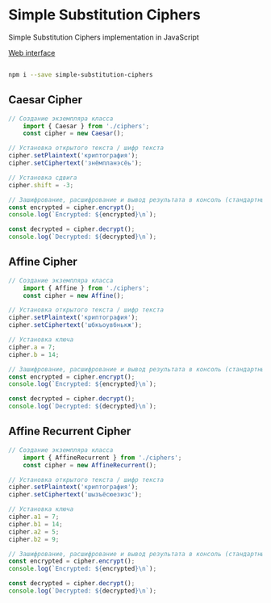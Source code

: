 # Simple Substitution Ciphers

Simple Substitution Ciphers implementation in JavaScript

<a href="https://ciphers.0x100.ru/assignment-1" title="Assignment">
Web interface 
</a>


```bash

npm i --save simple-substitution-ciphers

```




## Caesar Cipher



```js
// Создание экземпляра класса
	import { Caesar } from './ciphers';
	const cipher = new Caesar();

// Установка открытого текста / шифр текста
cipher.setPlaintext('криптография');
cipher.setCiphertext('знёмпланэсёь');

// Установка сдвига
cipher.shift = -3;

// Зашифрование, расшифрование и вывод результата в консоль (стандартный вывод)
const encrypted = cipher.encrypt();
console.log(`Encrypted: ${encrypted}\n`);

const decrypted = cipher.decrypt();
console.log(`Decrypted: ${decrypted}\n`);


```


## Affine Cipher



```js
// Создание экземпляра класса
	import { Affine } from './ciphers';
	const cipher = new Affine();

// Установка открытого текста / шифр текста
cipher.setPlaintext('криптография');
cipher.setCiphertext('шбкъоувбнькж');

// Установка ключа
cipher.a = 7;
cipher.b = 14;

// Зашифрование, расшифрование и вывод результата в консоль (стандартный вывод)
const encrypted = cipher.encrypt();
console.log(`Encrypted: ${encrypted}\n`);

const decrypted = cipher.decrypt();
console.log(`Decrypted: ${decrypted}\n`);


```



## Affine Recurrent Cipher



```js
// Создание экземпляра класса
	import { AffineRecurrent } from './ciphers';
	const cipher = new AffineRecurrent();

// Установка открытого текста / шифр текста
cipher.setPlaintext('криптография');
cipher.setCiphertext('шызъёсюезизс');

// Установка ключа
cipher.a1 = 7;
cipher.b1 = 14;
cipher.a2 = 5;
cipher.b2 = 9;

// Зашифрование, расшифрование и вывод результата в консоль (стандартный вывод)
const encrypted = cipher.encrypt();
console.log(`Encrypted: ${encrypted}\n`);

const decrypted = cipher.decrypt();
console.log(`Decrypted: ${decrypted}\n`);


```

